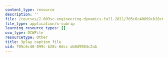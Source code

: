 ```yaml
---
content_type: resource
description: ''
file: /courses/2-003sc-engineering-dynamics-fall-2011/705c6c40899cb28c6dccab0d9504c2ab_wzEqF_UQkks.srt
file_type: application/x-subrip
learning_resource_types: []
ocw_type: OCWFile
resourcetype: Other
title: 3play caption file
uid: 705c6c40-899c-b28c-6dcc-ab0d9504c2ab
---
```

